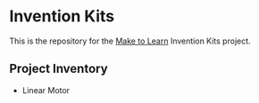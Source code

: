 # Invention Kits 

This is the repository for the [Make to Learn](https://maketolearn.org/) Invention Kits project. 

## Project Inventory 
- Linear Motor 